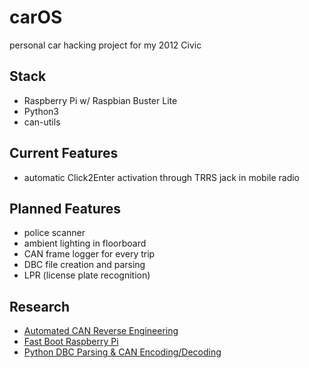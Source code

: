 # carOS

personal car hacking project for my 2012 Civic

## Stack

- Raspberry Pi w/ Raspbian Buster Lite
- Python3
- can-utils

## Current Features

- automatic Click2Enter activation through TRRS jack in mobile radio

## Planned Features

- police scanner
- ambient lighting in floorboard
- CAN frame logger for every trip
- DBC file creation and parsing
- LPR (license plate recognition)

## Research

- [Automated CAN Reverse Engineering](https://github.com/brent-stone/CAN_Reverse_Engineering)
- [Fast Boot Raspberry Pi](http://himeshp.blogspot.com/2018/08/fast-boot-with-raspberry-pi.html)
- [Python DBC Parsing & CAN Encoding/Decoding](https://pypi.org/project/cantools)
